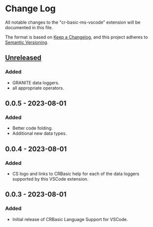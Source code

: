 # Change Log

All notable changes to the "cr-basic-ms-vscode" extension will be documented in this file.

The format is based on [Keep a Changelog](https://keepachangelog.com/en/1.1.0/),
and this project adheres to [Semantic Versioning](https://semver.org/spec/v2.0.0.html).

## [Unreleased]

### Added
- GRANITE data loggers.
- all appropriate operators.

## 0.0.5 - 2023-08-01

### Added
- Better code folding.   
- Additional new data types.  

## 0.0.4 - 2023-08-01

### Added
- CS logo and links to CRBasic help for each of the data loggers supported by this VSCode extension.  

## 0.0.3 - 2023-08-01

### Added
- Initial release of CRBasic Language Support for VSCode.  

[unreleased]: https://github.com/daiwalkr/cr-basic-ms-vscode/compare/v0.0.5...HEAD